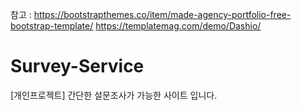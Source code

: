참고 :
https://bootstrapthemes.co/item/made-agency-portfolio-free-bootstrap-template/
https://templatemag.com/demo/Dashio/

# Survey-Service

[개인프로젝트] 간단한 설문조사가 가능한 사이트 입니다.
